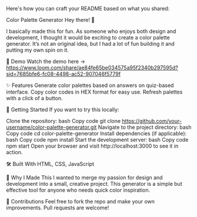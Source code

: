 
Here's how you can craft your README based on what you shared:

Color Palette Generator
Hey there! 👋

I basically made this for fun. As someone who enjoys both design and development, I thought it would be exciting to create a color palette generator. It’s not an original idea, but I had a lot of fun building it and putting my own spin on it.

🎥 Demo
Watch the demo here -> https://www.loom.com/share/ae84fe65be034575a95f2340b297595d?sid=7685bfe6-fc08-4498-ac52-907046f5779f

✨ Features
Generate color palettes based on answers on quiz-based interface.
Copy color codes in HEX format for easy use.
Refresh palettes with a click of a button.

🚀 Getting Started
If you want to try this locally:

Clone the repository:
bash
Copy code
git clone https://github.com/your-username/color-palette-generator.git
Navigate to the project directory:
bash
Copy code
cd color-palette-generator
Install dependencies (if applicable):
bash
Copy code
npm install
Start the development server:
bash
Copy code
npm start
Open your browser and visit http://localhost:3000 to see it in action.

🛠️ Built With
HTML, CSS, JavaScript

🎨 Why I Made This
I wanted to merge my passion for design and development into a small, creative project. This generator is a simple but effective tool for anyone who needs quick color inspiration.


🤝 Contributions
Feel free to fork the repo and make your own improvements. Pull requests are welcome!
